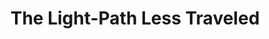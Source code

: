 ---
title: "The Light-Path Less Traveled"
year: 2011
pdf_url: "http://www.robots.ox.ac.uk/~phst/Papers/2011/CVPR11/SriTorr11.pdf"
category: "vision"
author_list: "S. Ramalingham, S. Bouaziz, P. Sturm, Philip H.S. Torr"
grant: "NULL"
pub_in: "Proceedings IEEE Conference of Computer Vision and Pattern Recognition"
---